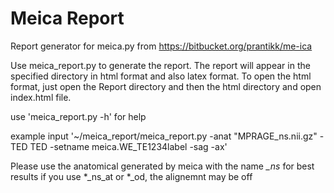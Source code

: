 Meica Report
============

Report generator for meica.py from https://bitbucket.org/prantikk/me-ica

Use meica_report.py to generate the report.  The report will appear in the specified directory in html format and also latex format.  To open the html format, just open the Report directory and then the html directory and open index.html file.

use 'meica_report.py -h' for help

example input '~/meica_report/meica_report.py -anat "MPRAGE_ns.nii.gz" -TED TED -setname meica.WE_TE1234label -sag -ax'

Please use the anatomical generated by meica with the name *_ns* for best results
if you use *_ns_at or *_od, the alignemnt may be off
